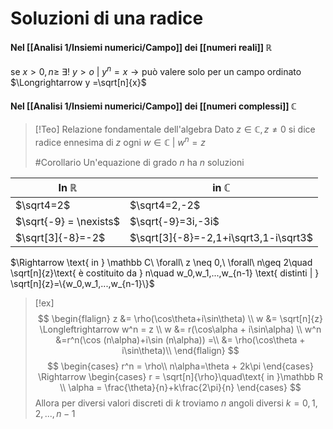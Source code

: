 # Soluzioni di una radice

#### Nel [[Analisi 1/Insiemi numerici/Campo]] dei [[numeri reali]] $\mathbb R$ 
se $x > 0, n \geq\ \exists!\ y>o\ |\ y^n=x \rightarrow \text{può valere solo per un campo ordinato}$
$\Longrightarrow y =\sqrt[n]{x}$

#### Nel [[Analisi 1/Insiemi numerici/Campo]] dei [[numeri complessi]] $\mathbb C$
> [!Teo] Relazione fondamentale dell'algebra
Dato $z \in \mathbb C, z \neq 0 \text{ si dice radice ennesima di } z \text{ ogni } w \in \mathbb C\ |\ w^n = z$
>
>
>#Corollario
>Un'equazione di grado $n$ ha $n$ soluzioni

In $\mathbb R$ | in $\mathbb C$
---------|----------
$\sqrt4=2$|$\sqrt4=2,-2$
$\sqrt{-9} = \nexists$|$\sqrt{-9}=3i,-3i$
$\sqrt[3]{-8}=-2$|$\sqrt[3]{-8}=-2,1+i\sqrt3,1-i\sqrt3$

$\Rightarrow \text{ in } \mathbb C\ \forall\ z \neq 0,\ \forall\ n\geq 2\quad \sqrt[n]{z}\text{ è costituito da } n\quad w_0,w_1,...,w_{n-1} \text{ distinti | } \sqrt[n]{z}=\{w_0,w_1,...,w_{n-1}\}$

>[!ex]
>$$
>\begin{flalign}
>z &= \rho(\cos\theta+i\sin\theta) \\
>w &= \sqrt[n]{z} \Longleftrightarrow w^n = z \\
>w &= r(\cos\alpha + i\sin\alpha) \\
>w^n &=r^n(\cos (n\alpha)+i\sin (n\alpha)) =\\
>&= \rho(\cos\theta + i\sin\theta)\\
>\end{flalign}
>$$
>$$
>\begin{cases}
>r^n = \rho\\
>n\alpha=\theta + 2k\pi
>\end{cases}
>\Rightarrow
>\begin{cases}
>r = \sqrt[n]{\rho}\quad\text{ in }\mathbb R \\
>\alpha = \frac{\theta}{n}+k\frac{2\pi}{n}
>\end{cases}
>$$
>Allora per diversi valori discreti di $k$ troviamo $n$ angoli diversi
>$k = 0, 1, 2,...,n-1$

